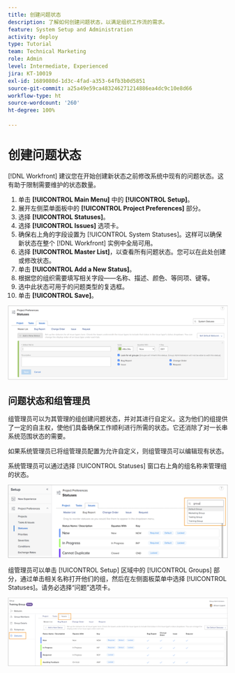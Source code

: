 ```yaml
---
title: 创建问题状态
description: 了解如何创建问题状态，以满足组织工作流的需求。
feature: System Setup and Administration
activity: deploy
type: Tutorial
team: Technical Marketing
role: Admin
level: Intermediate, Experienced
jira: KT-10019
exl-id: 1689080d-1d3c-4fad-a353-64fb3b0d5851
source-git-commit: a25a49e59ca483246271214886ea4dc9c10e8d66
workflow-type: ht
source-wordcount: '260'
ht-degree: 100%

---
```


# 创建问题状态

[!DNL Workfront] 建议您在开始创建新状态之前修改系统中现有的问题状态。这有助于限制需要维护的状态数量。

1. 单击 **[!UICONTROL Main Menu]** 中的 **[!UICONTROL Setup]**。
1. 展开左侧菜单面板中的 **[!UICONTROL Project Preferences]** 部分。
1. 选择 **[!UICONTROL Statuses]**。
1. 选择 **[!UICONTROL Issues]** 选项卡。
1. 确保右上角的字段设置为 [!UICONTROL System Statuses]。这样可以确保新状态在整个 [!DNL Workfront] 实例中全局可用。
1. 选择 **[!UICONTROL Master List]**，以查看所有问题状态。您可以在此处创建或修改状态。
1. 单击 **[!UICONTROL Add a New Status]**。
1. 根据您的组织需要填写相关字段——名称、描述、颜色、等同项、键等。
1. 选中此状态可用于的问题类型的复选框。
1. 单击 **[!UICONTROL Save]**。

![[!UICONTROL Statuses] 页面上的新状态窗口](assets/admin-fund-create-issue-status.png)

## 问题状态和组管理员

组管理员可以为其管理的组创建问题状态，并对其进行自定义。这为他们的组提供了一定的自主权，使他们具备确保工作顺利进行所需的状态。它还消除了对一长串系统范围状态的需要。

如果系统管理员已将组管理员配置为允许自定义，则组管理员可以编辑现有状态。

系统管理员可以通过选择 [!UICONTROL Statuses] 窗口右上角的组名称来管理组的状态。

![[!UICONTROL Statuses] 页面上的组列表菜单](assets/admin-fund-change-group-master-list.png)

组管理员可以单击 [!UICONTROL Setup] 区域中的 [!UICONTROL Groups] 部分，通过单击相关名称打开他们的组，然后在左侧面板菜单中选择 [!UICONTROL Statuses]。请务必选择“问题”选项卡。

![[!UICONTROL Statuses] 部分，在 [!UICONTROL Group] 页面中](assets/admin-fund-group-issue-statuses.png)

<!---
For detailed information on how managing statuses can be done by group administrators, see these articles:
Create and customize group statuses
Group administrators
--->

<!---
learn more URLs
Issue statuses
Create and customize system-wide statuses
--->
